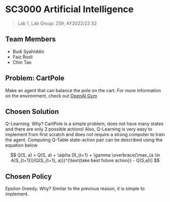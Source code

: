 # SC3000 Artificial Intelligence
> Lab 1, Lab Group: Z59, AY2022/23 S2

## Team Members
- Budi Syahiddin
- Faiz Rosli
- Chin Tao

## Problem: CartPole
Make an agent that can balance the pole on the cart. For more information on the environment, check out 
[OpenAI Gym](https://gymnasium.farama.org/environments/classic_control/cart_pole/)

## Chosen Solution
Q-Learning. Why? CartPole is a simple problem, does not have many states and there are only 2 possible actions! 
Also, Q-Learning is very easy to implement from first scratch and does not require a strong computer to train the agent.
Computing Q-Table state-action pair can be described using the equation below

$$
Q(S, a) = Q(S, a) + \alpha [R_{t+1} + \gamma \overbrace{\max_{a \in A(S_{t+1})}(Q(S_{t+1}, a))}^{\text{take best future action}} - Q(S,a))]
$$

## Chosen Policy
Epsilon Greedy. Why? Similar to the previous reason, it is simple to implement.
